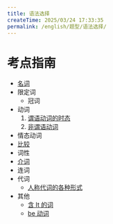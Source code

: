 ```yaml
---
title: 语法选择
createTime: 2025/03/24 17:33:35
permalink: /english/题型/语法选择/
---
```


# 考点指南

- [名词](/english/题型/语法选择/名词/)
- 限定词
  - 冠词
- 动词
  1. [谓语动词的时态](/english/题型/语法选择/时态/)
  2. [非谓语动词](/english/题型/语法选择/非谓语/)
- 情态动词
- [比较](/english/题型/语法选择/比较/)
- 词性
- [介词](/english/题型/语法选择/介词/)
- 连词
- 代词
  - [人称代词的各种形式](/english/题型/语法选择/人称代词/)
- 其他
  - [含 It 的词](/english/题型/语法选择/考点/含it的词/)
  - [be 动词](/english/题型/语法选择/be动词/)
